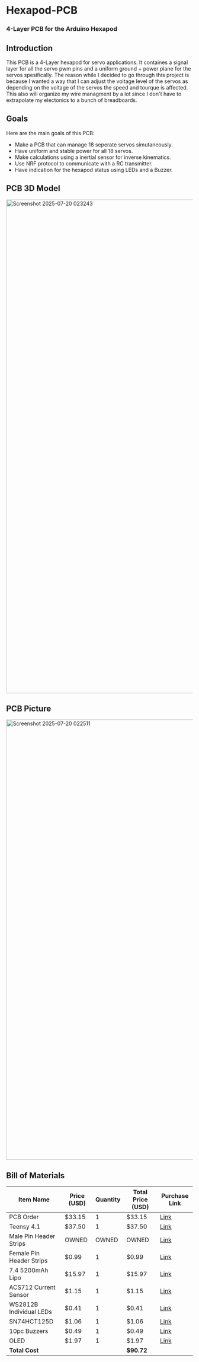 # Hexapod-PCB
### 4-Layer PCB for the Arduino Hexapod

## Introduction
This PCB is a 4-Layer hexapod for servo applications. It containes a signal layer for all the servo pwm pins and a uniform ground + power plane for the servos spesifically. The reason while I decided to go through this project is because I wanted a way that I can adjust the voltage level of the servos as depending on the voltage of the servos the speed and tourque is affected. This also will organize my wire managment by a lot since I don't have to extrapolate my electonics to a bunch of breadboards.

## Goals
Here are the main goals of this PCB:
- Make a PCB that can manage 18 seperate servos simutaneously.
- Have uniform and stable power for all 18 servos.
- Make calculations using a inertial sensor for inverse kinematics.
- Use NRF protocol to communicate with a RC transmitter.
- Have indication for the hexapod status using LEDs and a Buzzer.
## PCB 3D Model

<img width="1627" height="1332" alt="Screenshot 2025-07-20 023243" src="https://github.com/user-attachments/assets/285937ea-8464-4e82-a02a-2eedc462da8a" />

## PCB Picture

<img width="1176" height="1188" alt="Screenshot 2025-07-20 022511" src="https://github.com/user-attachments/assets/186cd301-15b3-42f7-9e7c-716fdba67d90" />

## Bill of Materials
| Item Name                | Price (USD) | Quantity | Total Price (USD) | Purchase Link                                                                                                                                                                                                                                                                                                                                                                                                                                                                                                                                                                                                                                                                                 |
|--------------------------|-------------|----------|--------------------|----------------------------------------------------------------------------------------------------------------------------------------------------------------------------------------------------------------------------------------------------------------------------------------------------------------------------------------------------------------------------------------------------------------------------------------------------------------------------------------------------------------------------------------------------------------------------------------------------------------------------------------------------------------------------------------------|
| PCB Order               | $33.15      | 1        | $33.15             | [Link](https://www.pcbway.com/QuickOrderOnline.aspx)                                                                                                                                                                                                                                                                                                                                                                                                                                                                                                                                                                                                                                            |
| Teensy 4.1              | $37.50      | 1        | $37.50             | [Link](https://www.amazon.com/PJRC-Cortex-M7-Processor-iMXRT1062-Without/dp/B088JY7P2H)                                                                                                                                                                                                                                                                                                                                                                                                                                                                                                                                                                                                         |
| Male Pin Header Strips  | OWNED       | OWNED    | OWNED              | [Link](https://www.amazon.com/Straight-Breakaway-Connector-Breadboard-Electronic/dp/B09MYBRW3F)                                                                                                                                                                                                                                                                                                                                                                                                                                                                                                                                                                                                |
| Female Pin Header Strips| $0.99       | 1        | $0.99              | [Link](https://www.aliexpress.us/item/2251832850099221.html)                                                                                                                                                                                                                                                                                                                                                                                                                                                                                                                                                                                                                                   |
| 7.4 5200mAh Lipo        | $15.97      | 1        | $15.97             | [Link](https://www.amazon.com/Zeee-5200mAh-Battery-Truggy-Airplane/dp/B06ZYRCPS3)                                                                                                                                                                                                                                                                                                                                                                                                                                                                                                                                                                                                               |
| ACS712 Current Sensor   | $1.15       | 1        | $1.15              | [Link](https://lcsc.com/product-detail/Current-Sensors_ALLEGRO-ACS712ELCTR-05B-T_C44471.html)                                                                                                                                                                                                                                                                                                                                                                                                                                                                                                                                                                                                  |
| WS2812B Individual LEDs | $0.41       | 1        | $0.41              | [Link](https://lcsc.com/product-detail/RGB-LEDs-Built-in-IC_XINGLIGHT-XL-5050RGBC-WS2812B_C2843785.html)                                                                                                                                                                                                                                                                                                                                                                                                                                                                                                                                                                                       |
| SN74HCT125D             | $1.06       | 1        | $1.06              | [Link](https://lcsc.com/product-detail/Buffers-Drivers-Receivers-Transceivers_TI-SN74HCT125DR_C352957.html)                                                                                                                                                                                                                                                                                                                                                                                                                                                                                                                                                                                    |
| 10pc Buzzers            | $0.49       | 1        | $0.49              | [Link](https://lcsc.com/product-detail/Buzzers_YUEXIN-YX-YD2319_C781874.html)                                                                                                                                                                                                                                                                                                                                                                                                                                                                                                                                                                                                                  |
| OLED                    | $1.97       | 1        | $1.97              | [Link](https://lcsc.com/product-detail/OLED-Display_HS-HS96L03W2C03_C5248080.html)                                                                                                                                                                                                                                                                                                                                                                                                                                                                                                                                                                                                              |
| **Total Cost**          |             |          | **$90.72**         |                                                                                                                                                                                                                                                                                                                                                                                                                                                                                                                                                                                                                                                          |

